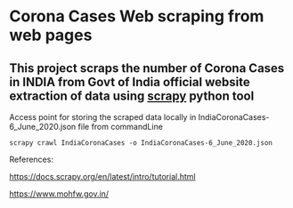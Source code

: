 # Corona Cases Web scraping from web pages
## This project scraps the number of Corona Cases in INDIA from Govt of India official website extraction of data using [scrapy](https://docs.scrapy.org/en/latest/index.html) python tool

Access point for storing the scraped data locally in IndiaCoronaCases-6_June_2020.json file from commandLine
```
scrapy crawl IndiaCoronaCases -o IndiaCoronaCases-6_June_2020.json
```

References:

https://docs.scrapy.org/en/latest/intro/tutorial.html

https://www.mohfw.gov.in/

